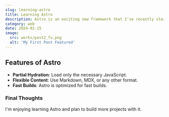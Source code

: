 ```yaml
---
slug: learning-astro
title: Learning Astro
description: Astro is an exciting new framework that I've recently started learning. It’s fast, flexible, and developer-friendly.
category: web
date: 2024-02-15
image:
  src: works/post2_fv.png
  alt: 'My First Post Featured'
---
```


## Features of Astro

- **Partial Hydration**: Load only the necessary JavaScript.
- **Flexible Content**: Use Markdown, MDX, or any other format.
- **Fast Builds**: Astro is optimized for fast builds.

### Final Thoughts

I'm enjoying learning Astro and plan to build more projects with it.
